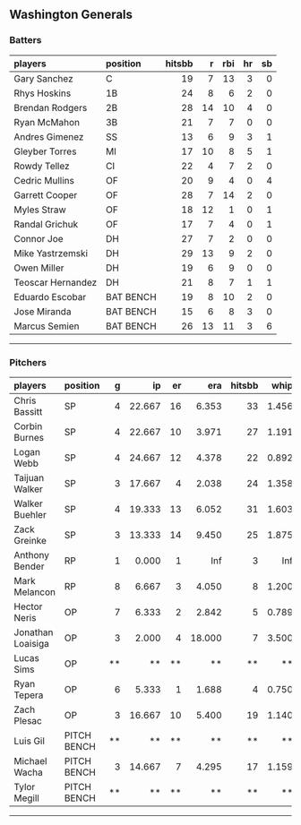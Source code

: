 ## Washington Generals

### Batters

 
|players           |position  | hitsbb|  r| rbi| hr| sb| 
|:-----------------|:---------|------:|--:|---:|--:|--:| 
|Gary Sanchez      |C         |     19|  7|  13|  3|  0| 
|Rhys Hoskins      |1B        |     24|  8|   6|  2|  0| 
|Brendan Rodgers   |2B        |     28| 14|  10|  4|  0| 
|Ryan McMahon      |3B        |     21|  7|   7|  0|  0| 
|Andres Gimenez    |SS        |     13|  6|   9|  3|  1| 
|Gleyber Torres    |MI        |     17| 10|   8|  5|  1| 
|Rowdy Tellez      |CI        |     22|  4|   7|  2|  0| 
|Cedric Mullins    |OF        |     20|  9|   4|  0|  4| 
|Garrett Cooper    |OF        |     28|  7|  14|  2|  0| 
|Myles Straw       |OF        |     18| 12|   1|  0|  1| 
|Randal Grichuk    |OF        |     17|  7|   4|  0|  1| 
|Connor Joe        |DH        |     27|  7|   2|  0|  0| 
|Mike Yastrzemski  |DH        |     29| 13|   9|  2|  0| 
|Owen Miller       |DH        |     19|  6|   9|  0|  0| 
|Teoscar Hernandez |DH        |     21|  8|   7|  1|  1| 
|Eduardo Escobar   |BAT BENCH |     19|  8|  10|  2|  0| 
|Jose Miranda      |BAT BENCH |     15|  6|   8|  3|  0| 
|Marcus Semien     |BAT BENCH |     26| 13|  11|  3|  6| 


* * *

### Pitchers

 
|players           |position    |  g|     ip| er|    era| hitsbb|  whip| so|  w| sv| 
|:-----------------|:-----------|--:|------:|--:|------:|------:|-----:|--:|--:|--:| 
|Chris Bassitt     |SP          |  4| 22.667| 16|  6.353|     33| 1.456| 22|  0|  0| 
|Corbin Burnes     |SP          |  4| 22.667| 10|  3.971|     27| 1.191| 27|  2|  0| 
|Logan Webb        |SP          |  4| 24.667| 12|  4.378|     22| 0.892| 28|  0|  0| 
|Taijuan Walker    |SP          |  3| 17.667|  4|  2.038|     24| 1.358|  9|  2|  0| 
|Walker Buehler    |SP          |  4| 19.333| 13|  6.052|     31| 1.603| 17|  2|  0| 
|Zack Greinke      |SP          |  3| 13.333| 14|  9.450|     25| 1.875| 11|  0|  0| 
|Anthony Bender    |RP          |  1|  0.000|  1|    Inf|      3|   Inf|  0|  0|  0| 
|Mark Melancon     |RP          |  8|  6.667|  3|  4.050|      8| 1.200|  7|  1|  4| 
|Hector Neris      |OP          |  7|  6.333|  2|  2.842|      5| 0.789| 11|  0|  0| 
|Jonathan Loaisiga |OP          |  3|  2.000|  4| 18.000|      7| 3.500|  5|  0|  0| 
|Lucas Sims        |OP          | **|     **| **|     **|     **|    **| **| **| **| 
|Ryan Tepera       |OP          |  6|  5.333|  1|  1.688|      4| 0.750|  5|  0|  0| 
|Zach Plesac       |OP          |  3| 16.667| 10|  5.400|     19| 1.140| 18|  1|  0| 
|Luis Gil          |PITCH BENCH | **|     **| **|     **|     **|    **| **| **| **| 
|Michael Wacha     |PITCH BENCH |  3| 14.667|  7|  4.295|     17| 1.159|  8|  0|  0| 
|Tylor Megill      |PITCH BENCH | **|     **| **|     **|     **|    **| **| **| **| 


* * *



